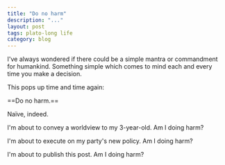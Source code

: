 ```yaml
---
title: "Do no harm"
description: "..."
layout: post
tags: plato-long life
category: blog
---
```


I've always wondered if there could be a simple mantra or commandment for humankind. Something simple which comes to mind each and every time you make a decision.

This pops up time and time again:

==Do no harm.==

Naïve, indeed.

I'm about to convey a worldview to my 3-year-old. Am I doing harm?

I'm about to execute on my party's new policy. Am I doing harm?

I'm about to publish this post. Am I doing harm?
